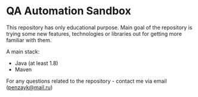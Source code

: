 # QA Automation Sandbox

This repository has only educational purpose. Main goal of the repository is trying some new features, technologies or libraries out for getting more familiar with them.

A main stack:

- Java (at least 1.8)
- Maven

For any questions related to the repository - contact me via email (penzayk@mail.ru)

